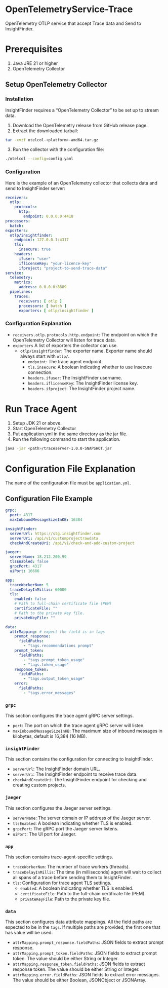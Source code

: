 # OpenTelemetryService-Trace

OpenTelemetry OTLP service that accept Trace data and Send to InsightFinder.

# Prerequisites

1. Java JRE 21 or higher
2. OpenTelemetry Collector

## Setup OpenTelemetry Collector

### Installation

InsightFinder requires a “OpenTelemetry Collector” to be set up to stream data.

1. Download the OpenTelemetry release from GitHub release page.
2. Extract the downloaded tarball:

```bash
tar -xvzf otelcol-<platform>-amd64.tar.gz
```

3. Run the collector with the configuration file:

```bash
./otelcol --config=config.yaml
```

### Configuration

Here is the example of an OpenTelemetry collector that collects data and send to InsightFinder
server:

```yaml
receivers:
  otlp:
    protocols:
      http:
        endpoint: 0.0.0.0:4418
processors:
  batch:
exporters:
  otlp/insightfinder:
    endpoint: 127.0.0.1:4317
    tls:
      insecure: true
    headers:
      ifuser: "user"
      iflicenseKey: "your-licence-key"
      ifproject: "project-to-send-trace-data"
service:
  telemetry:
    metrics:
      address: 0.0.0.0:8889
  pipelines:
    traces:
      receivers: [ otlp ]
      processors: [ batch ]
      exporters: [ otlp/insightfinder ]
```

### Configuration Explanation

- `receivers.otlp.protocols.http.endpoint`: The endpoint on which the OpenTelemetry Collector will
  listen for trace data.
- `exporters` A list of exporters the collector can use.
  - `otlp/insightfinder`: The exporter name. Exporter name should always start with `otlp/`.
    - `endpoint`: The trace agent endpoint.
    - `tls.insecure`: A boolean indicating whether to use insecure connection.
    - `headers.ifuser`: The InsightFinder username.
    - `headers.iflicenseKey`: The InsightFinder license key.
    - `headers.ifproject`: The InsightFinder project name.

# Run Trace Agent

1. Setup JDK 21 or above.
2. Start OpenTelemetry Collector
3. Put application.yml in the same directory as the jar file.
4. Run the following command to start the application.

```bash
java -jar <path>/traceserver-1.0.0-SNAPSHOT.jar
```

# Configuration File Explanation

The name of the configuration file must be `application.yml`.

## Configuration File Example

```yaml
grpc:
  port: 4317
  maxInboundMessageSizeInKB: 16384

insightFinder:
  serverUrl: https://stg.insightfinder.com
  serverUri: /api/v1/customprojectrawdata
  checkAndCreateUri: /api/v1/check-and-add-custom-project

jaeger:
  serverName: 18.212.200.99
  tlsEnabled: false
  grpcPort: 4317
  uiPort: 16686

app:
  traceWorkerNum: 5
  traceDelayInMillis: 60000
  tls:
    enabled: false
    # Path to full-chain certificate file (PEM)
    certificateFile: ""
    # Path to the private key file.
    privateKeyFile: ""

data:
  attrMapping: # expect the field is in tags
    prompt_response:
      fieldPaths:
        - "tags.recommendations prompt"
    prompt_token:
      fieldPaths:
        - "tags.prompt_token_usage"
        - "tags.token_usage"
    response_token:
      fieldPaths:
        - "tags.output_token_usage"
    error:
      fieldPaths:
        - "tags.error_messages"
```

### `grpc`

This section configures the trace agent gRPC server settings.

- `port`: The port on which the trace agent gRPC server will listen.
- `maxInboundMessageSizeInKB`: The maximum size of inbound messages in kilobytes, default is
  16,384 (16 MB).

### `insightFinder`

This section contains the configuration for connecting to InsightFinder.

- `serverUrl`: The InsightFinder domain URL.
- `serverUri`: The InsightFinder endpoint to receive trace data.
- `checkAndCreateUri`: The InsightFinder endpoint for checking and creating custom projects.

### `jaeger`

This section configures the Jaeger server settings.

- `serverName`: The server domain or IP address of the Jaeger server.
- `tlsEnabled`: A boolean indicating whether TLS is enabled.
- `grpcPort`: The gRPC port the Jaeger server listens.
- `uiPort`: The UI port for Jaeger.

### `app`

This section contains trace-agent-specific settings.

- `traceWorkerNum`: The number of trace workers (threads).
- `traceDelayInMillis`: The time (in milliseconds) agent will wait to collect all spans of a trace
  before sending them to InsightFinder.
- `tls`: Configuration for trace agent TLS settings.
  - `enabled`: A boolean indicating whether TLS is enabled.
  - `certificateFile`: Path to the full-chain certificate file (PEM).
  - `privateKeyFile`: Path to the private key file.

### `data`

This section configures data attribute mappings. All the field paths are expected to be in the
`tags`. If multiple paths are provided, the first one that has value will be used.

- `attrMapping.prompt_response.fieldPaths`: JSON fields to extract prompt response.
- `attrMapping.prompt_token.fieldPaths`: JSON fields to extract prompt token. The value should be
  either String or Integer.
- `attrMapping.response_token.fieldPaths`: JSON fields to extract response token. The value should
  be either String or Integer.
- `attrMapping.error.fieldPaths`: JSON fields to extract error messages. The value should be either
  Boolean, JSONObject or JSONArray.